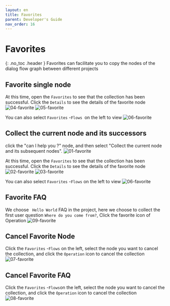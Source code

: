 ```yaml
---
layout: en
title: Favorites
parent: Developer's Guide
nav_order: 16
---
```


# Favorites
{: .no_toc .header }
Favorites can facilitate you to copy the nodes of the dialog flow graph between different projects

## Favorite single node

At this time, open the `Favorites` to see that the collection has been successful. Click the `Details` to see the details of the favorite node
![04-favorite](/assets/images/tutorial/favorite/04-favorite.png)
![05-favorite](/assets/images/tutorial/favorite/05-favorite.png)

You can also select `Favorites` -`Flows `on the left to view
![06-favorite](/assets/images/tutorial/favorite/06-favorite.png)

## Collect the current node and its successors
click the "can I help you ?" node, and then select "Collect the current node and its subsequent nodes".
![01-favorite](/assets/images/tutorial/favorite/01-favorite.png)

At this time, open the `Favorites` to see that the collection has been successful. Click the `Details` to see the details of the favorite node
![02-favorite](/assets/images/tutorial/favorite/02-favorite.png)
![03-favorite](/assets/images/tutorial/favorite/03-favorite.png)

You can also select `Favorites` -`Flows` on the left to view
![06-favorite](/assets/images/tutorial/favorite/06-favorite.png)

## Favorite FAQ
We choose ` Hello World` FAQ in the project, here we choose to collect the first user question `Where do you come from?`, Click the favorite icon of Operation
![09-favorite](/assets/images/tutorial/favorite/09-favorite.png)

## Cancel Favorite Node
Click the `Favorites` -`Flows` on the left, select the node you want to cancel the collection, and click the `Operation` icon to cancel the collection
![07-favorite](/assets/images/tutorial/favorite/07-favorite.png)

## Cancel Favorite FAQ
Click the `Favorites` -`Flows`on the left, select the node you want to cancel the collection, and click the `Operation` icon to cancel the collection
![08-favorite](/assets/images/tutorial/favorite/08-favorite.png)

